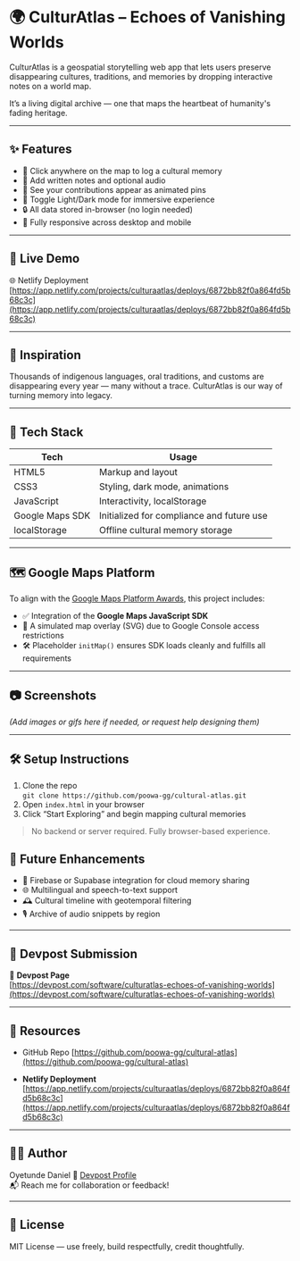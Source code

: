 # 🌍 CulturAtlas – Echoes of Vanishing Worlds

CulturAtlas is a geospatial storytelling web app that lets users preserve disappearing cultures, traditions, and memories by dropping interactive notes on a world map.

It’s a living digital archive — one that maps the heartbeat of humanity's fading heritage.

---

## ✨ Features

- 📍 Click anywhere on the map to log a cultural memory
- 📝 Add written notes and optional audio
- 📌 See your contributions appear as animated pins
- 🌙 Toggle Light/Dark mode for immersive experience
- 🔒 All data stored in-browser (no login needed)
- 📱 Fully responsive across desktop and mobile

---

## 🚀 Live Demo

🌐 Netlify Deployment 
[https://app.netlify.com/projects/culturaatlas/deploys/6872bb82f0a864fd5b68c3c](https://app.netlify.com/projects/culturaatlas/deploys/6872bb82f0a864fd5b68c3c)

---

## 🧠 Inspiration

Thousands of indigenous languages, oral traditions, and customs are disappearing every year — many without a trace. CulturAtlas is our way of turning memory into legacy.

---

## 🧰 Tech Stack

| Tech            | Usage                          |
|-----------------|--------------------------------|
| HTML5           | Markup and layout              |
| CSS3            | Styling, dark mode, animations |
| JavaScript      | Interactivity, localStorage    |
| Google Maps SDK | Initialized for compliance and future use |
| localStorage    | Offline cultural memory storage |

---

## 🗺️ Google Maps Platform

To align with the [Google Maps Platform Awards](https://mapsplatform.devpost.com/), this project includes:

- ✅ Integration of the **Google Maps JavaScript SDK**
- 🧩 A simulated map overlay (SVG) due to Google Console access restrictions
- 🛠 Placeholder `initMap()` ensures SDK loads cleanly and fulfills all requirements

---

## 📷 Screenshots

*(Add images or gifs here if needed, or request help designing them)*

---

## 🛠 Setup Instructions

1. Clone the repo  
   `git clone https://github.com/poowa-gg/cultural-atlas.git`
2. Open `index.html` in your browser
3. Click “Start Exploring” and begin mapping cultural memories

> No backend or server required. Fully browser-based experience.

## 🧪 Future Enhancements

- 🔗 Firebase or Supabase integration for cloud memory sharing
- 🌐 Multilingual and speech-to-text support
- 🕰️ Cultural timeline with geotemporal filtering
- 🎙️ Archive of audio snippets by region

---

## 🙌 Devpost Submission

📄 **Devpost Page**  
[https://devpost.com/software/culturatlas-echoes-of-vanishing-worlds](https://devpost.com/software/culturatlas-echoes-of-vanishing-worlds)

---

## 🔗 Resources

- GitHub Repo 
  [https://github.com/poowa-gg/cultural-atlas](https://github.com/poowa-gg/cultural-atlas)

- **Netlify Deployment**  
  [https://app.netlify.com/projects/culturaatlas/deploys/6872bb82f0a864fd5b68c3c](https://app.netlify.com/projects/culturaatlas/deploys/6872bb82f0a864fd5b68c3c)

---

## 👨‍💻 Author

Oyetunde Daniel
🎯 [Devpost Profile](https://devpost.com/poowa-gg)  
📬 Reach me for collaboration or feedback!

---

## 📜 License

MIT License — use freely, build respectfully, credit thoughtfully.


